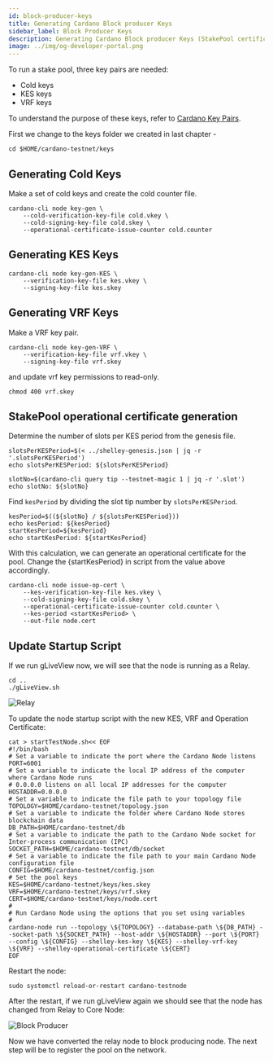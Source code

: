 ```yaml
---
id: block-producer-keys
title: Generating Cardano Block producer Keys
sidebar_label: Block Producer Keys
description: Generating Cardano Block producer Keys (StakePool certificate generation)
image: ../img/og-developer-portal.png
---
```


To run a stake pool, three key pairs are needed:

* Cold keys
* KES keys
* VRF keys

To understand the purpose of these keys, refer to [Cardano Key Pairs](../operate-a-stake-pool/cardano-key-pairs.md).

First we change to the keys folder we created in last chapter -


```
cd $HOME/cardano-testnet/keys
```

## Generating Cold Keys

Make a set of cold keys and create the cold counter file.

```
cardano-cli node key-gen \
    --cold-verification-key-file cold.vkey \
    --cold-signing-key-file cold.skey \
    --operational-certificate-issue-counter cold.counter
```

## Generating KES Keys

```
cardano-cli node key-gen-KES \
    --verification-key-file kes.vkey \
    --signing-key-file kes.skey
```

## Generating VRF Keys

Make a VRF key pair.

```
cardano-cli node key-gen-VRF \
    --verification-key-file vrf.vkey \
    --signing-key-file vrf.skey
```

and update vrf key permissions to read-only.

```
chmod 400 vrf.skey
```

## StakePool operational certificate generation

Determine the number of slots per KES period from the genesis file.

```
slotsPerKESPeriod=$(< ../shelley-genesis.json | jq -r '.slotsPerKESPeriod')
echo slotsPerKESPeriod: ${slotsPerKESPeriod}

slotNo=$(cardano-cli query tip --testnet-magic 1 | jq -r '.slot')
echo slotNo: ${slotNo}
```

Find `kesPeriod` by dividing the slot tip number by `slotsPerKESPeriod`.

```
kesPeriod=$((${slotNo} / ${slotsPerKESPeriod}))
echo kesPeriod: ${kesPeriod}
startKesPeriod=${kesPeriod}
echo startKesPeriod: ${startKesPeriod}
```

With this calculation, we can generate an operational certificate for the pool. Change the {startKesPeriod} in script from the value above accordingly.

```
cardano-cli node issue-op-cert \
    --kes-verification-key-file kes.vkey \
    --cold-signing-key-file cold.skey \
    --operational-certificate-issue-counter cold.counter \
    --kes-period <startKesPeriod> \
    --out-file node.cert
```

## Update Startup Script

If we run gLiveView now, we will see that the node is running as a Relay.

```
cd ..
./gLiveView.sh
```

![Relay](/img/stake-pool-guide/snsky_relay.jpg)


To update the node startup script with the new KES, VRF and Operation Certificate:

```
cat > startTestNode.sh<< EOF 
#!/bin/bash
# Set a variable to indicate the port where the Cardano Node listens
PORT=6001
# Set a variable to indicate the local IP address of the computer where Cardano Node runs
# 0.0.0.0 listens on all local IP addresses for the computer
HOSTADDR=0.0.0.0
# Set a variable to indicate the file path to your topology file
TOPOLOGY=$HOME/cardano-testnet/topology.json
# Set a variable to indicate the folder where Cardano Node stores blockchain data
DB_PATH=$HOME/cardano-testnet/db
# Set a variable to indicate the path to the Cardano Node socket for Inter-process communication (IPC)
SOCKET_PATH=$HOME/cardano-testnet/db/socket
# Set a variable to indicate the file path to your main Cardano Node configuration file
CONFIG=$HOME/cardano-testnet/config.json
# Set the pool keys
KES=$HOME/cardano-testnet/keys/kes.skey
VRF=$HOME/cardano-testnet/keys/vrf.skey
CERT=$HOME/cardano-testnet/keys/node.cert
#
# Run Cardano Node using the options that you set using variables
#
cardano-node run --topology \${TOPOLOGY} --database-path \${DB_PATH} --socket-path \${SOCKET_PATH} --host-addr \${HOSTADDR} --port \${PORT} --config \${CONFIG} --shelley-kes-key \${KES} --shelley-vrf-key \${VRF} --shelley-operational-certificate \${CERT}
EOF
```

Restart the node:
```
sudo systemctl reload-or-restart cardano-testnode
```

After the restart, if we run gLiveView again we should see that the node has changed from Relay to Core Node:

![Block Producer](/img/stake-pool-guide/snsky_producer.jpg)

Now we have converted the relay node to block producing node. The next step will be to register the pool on the network.

